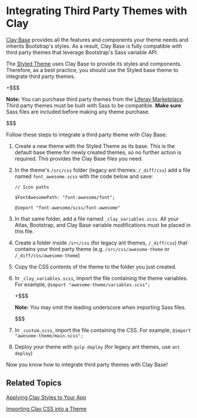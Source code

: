 # Integrating Third Party Themes with Clay [](id=integrating-third-party-themes-with-clay)

[Clay Base](https://github.com/liferay/liferay-portal/tree/7.1.x/modules/apps/frontend-theme/frontend-theme-styled/src/main/resources/META-INF/resources/_styled/css/clay) 
provides all the features and components your theme needs and inherits 
Bootstrap's styles. As a result, Clay Base is fully compatible with third party 
themes that leverage Bootstrap's Sass variable API. 

The 
[Styled Theme](https://github.com/liferay/liferay-portal/tree/7.1.x/modules/apps/frontend-theme/frontend-theme-styled) 
uses Clay Base to provide its styles and components. Therefore, as a best 
practice, you should use the Styled base theme to integrate third party themes. 

+$$$

**Note:** You can purchase third party themes from the 
[Liferay Marketplace](https://web.liferay.com/marketplace). Third party themes 
must be built with Sass to be compatible. **Make sure** Sass files are included 
before making any theme purchase.

$$$

Follow these steps to integrate a third party theme with Clay Base:

1.  Create a new theme with the Styled Theme as its base. This is the default 
    base theme for newly created themes, so no further action is required. This 
    provides the Clay Base files you need. 

2.  In the theme's `/src/css` folder (legacy ant themes: `/_diff/css`) add a 
    file named `font_awesome.scss` with the code below and save:

        // Icon paths

        $FontAwesomePath: "font-awesome/font";

        @import "font-awesome/scss/font-awesome"

3.  In that same folder, add a file named `_clay_variables.scss`. All your
    Atlas, Bootstrap, and Clay Base variable modifications must be placed in 
    this file.

4.  Create a folder inside `/src/css` (for legacy ant themes, `/_diff/css`) that 
    contains your third party theme (e.g. `/src/css/awesome-theme` or
    `/_diff/css/awesome-theme`)

5.  Copy the CSS contents of the theme to the folder you just created.

6.  In `_clay_variables.scss`, import the file containing the theme variables. 
    For example, `@import "awesome-theme/variables.scss";`
 
    +$$$ 

    **Note:** You may omit the leading underscore when importing Sass files.

    $$$

7.  In `_custom.scss`, import the file containing the CSS. For example, 
    `@import "awesome-theme/main.scss";`

8.  Deploy your theme with `gulp deploy` (for legacy ant themes, use 
    `ant deploy`)

Now you know how to integrate third party themes with Clay Base!

## Related Topics [](id=related-topics)

[Applying Clay Styles to Your App](/develop/tutorials/-/knowledge_base/7-1/applying-clay-styles-to-your-app)

[Importing Clay CSS into a Theme](/develop/tutorials/-/knowledge_base/7-1/importing-clay-css-into-a-theme)
